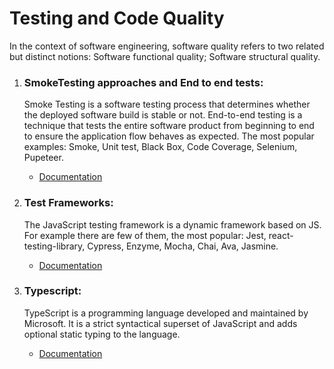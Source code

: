 # Testing and Code Quality

In the context of software engineering, software quality refers to two related but distinct notions: Software functional quality; Software structural quality.

1. ### SmokeTesting approaches and End to end tests:

   <p>‍Smoke Testing is a software testing process that determines whether the deployed software build is stable or not. End-to-end testing is a technique that tests the entire software product from beginning to end to ensure the application flow behaves as expected. The most popular examples: Smoke, Unit test, Black Box, Code Coverage, Selenium, Pupeteer.</p>

   - [Documentation](https://styled-components.com/docs)

2. ### Test Frameworks:

   <p>‍The JavaScript testing framework is a dynamic framework based on JS. For example there are few of them, the most popular: Jest, react-testing-library, Cypress, Enzyme, Mocha, Chai, Ava, Jasmine.</p>

   - [Documentation](https://github.com/css-modules/css-modules)

3. ### Typescript:

   <p>TypeScript is a programming language developed and maintained by Microsoft. It is a strict syntactical superset of JavaScript and adds optional static typing to the language.</p>

   - [Documentation](https://github.com/vercel/styled-jsx)

